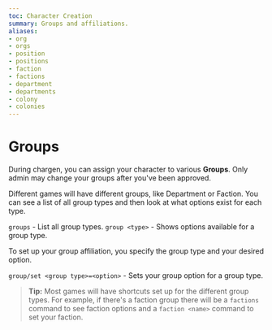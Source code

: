 ```yaml
---
toc: Character Creation
summary: Groups and affiliations.
aliases:
- org
- orgs
- position
- positions
- faction
- factions
- department
- departments
- colony
- colonies
---
```

# Groups

During chargen, you can assign your character to various **Groups**.  Only admin may change your groups after you've been approved.

Different games will have different groups, like Department or Faction.  You can see a list of all group types and then look at what options exist for each type.

`groups` - List all group types.
`group <type>` - Shows options available for a group type.

To set up your group affiliation, you specify the group type and your desired option.

`group/set <group type>=<option>` - Sets your group option for a group type.

> **Tip:** Most games will have shortcuts set up for the different group types.  For example, if there's a faction group there will be a `factions` command to see faction options and a `faction <name>` command to set your faction.